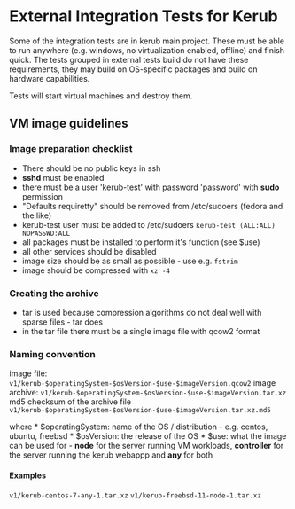 # External Integration Tests for Kerub

Some of the integration tests are in kerub main project.
These must be able to run anywhere (e.g. windows, no virtualization enabled, offline) and finish quick.
The tests grouped in external tests build do not have these requirements, they may build on OS-specific
packages and build on hardware capabilities.

Tests will start virtual machines and destroy them.

## VM image guidelines

### Image preparation checklist

 * There should be no public keys in ssh
 * __sshd__ must be enabled
 * there must be a user 'kerub-test' with password 'password' with __sudo__ permission
 * "Defaults requiretty" should be removed from /etc/sudoers (fedora and the like)
 * kerub-test user must be added to /etc/sudoers ```kerub-test (ALL:ALL) NOPASSWD:ALL```
 * all packages must be installed to perform it's function (see $use)
 * all other services should be disabled
 * image size should be as small as possible - use e.g. ```fstrim```
 * image should be compressed with ```xz -4```

### Creating the archive

 * tar is used because compression algorithms do not deal well with sparse files - tar does
 * in the tar file there must be a single image file with qcow2 format

### Naming convention

image file:
```v1/kerub-$operatingSystem-$osVersion-$use-$imageVersion.qcow2```
image archive:
```v1/kerub-$operatingSystem-$osVersion-$use-$imageVersion.tar.xz```
md5 checksum of the archive file
```v1/kerub-$operatingSystem-$osVersion-$use-$imageVersion.tar.xz.md5```

where
	* $operatingSystem: name of the OS / distribution - e.g. centos, ubuntu, freebsd
	* $osVersion: the release of the OS
	* $use: what the image can be used for - __node__ for the server running VM workloads, 
	__controller__ for the server running the kerub webappp and __any__ for both

#### Examples

```v1/kerub-centos-7-any-1.tar.xz```
```v1/kerub-freebsd-11-node-1.tar.xz```


